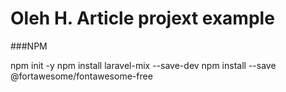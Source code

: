 # Oleh H. Article projext example
###NPM

npm init -y
npm install laravel-mix --save-dev
npm install --save @fortawesome/fontawesome-free